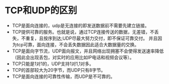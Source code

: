 # TCP和UDP的区别

- TCP是面向连接的，udp是无连接的即发送数据前不需要先建立链接。
- TCP提供可靠的服务。也就是说，通过TCP连接传送的数据，无差错，不丢失，不重复，且按序到达;UDP尽最大努力交付，即不保证可靠交付。 并且因为tcp可靠，面向连接，不会丢失数据因此适合大数据量的交换。
- TCP是面向字节流，UDP面向报文，并且网络出现拥塞不会使得发送速率降低（因此会出现丢包，对实时的应用比如IP电话和视频会议等）。
- TCP只能是1对1的，UDP支持1对1,1对多。
- TCP的首部较大为20字节，而UDP只有8字节。
- TCP是面向连接的可靠性传输，而UDP是不可靠的。
